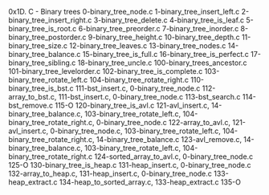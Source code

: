 0x1D. C - Binary trees
0-binary_tree_node.c
1-binary_tree_insert_left.c
2-binary_tree_insert_right.c
3-binary_tree_delete.c
4-binary_tree_is_leaf.c
5-binary_tree_is_root.c
6-binary_tree_preorder.c
7-binary_tree_inorder.c
8-binary_tree_postorder.c
9-binary_tree_height.c
10-binary_tree_depth.c
11-binary_tree_size.c
12-binary_tree_leaves.c
13-binary_tree_nodes.c
14-binary_tree_balance.c
15-binary_tree_is_full.c
16-binary_tree_is_perfect.c
17-binary_tree_sibling.c
18-binary_tree_uncle.c
100-binary_trees_ancestor.c
101-binary_tree_levelorder.c
102-binary_tree_is_complete.c
103-binary_tree_rotate_left.c
104-binary_tree_rotate_right.c
110-binary_tree_is_bst.c
111-bst_insert.c, 0-binary_tree_node.c
112-array_to_bst.c, 111-bst_insert.c, 0-binary_tree_node.c
113-bst_search.c
114-bst_remove.c
115-O
120-binary_tree_is_avl.c
121-avl_insert.c, 14-binary_tree_balance.c, 103-binary_tree_rotate_left.c, 104-binary_tree_rotate_right.c, 0-binary_tree_node.c
122-array_to_avl.c, 121-avl_insert.c, 0-binary_tree_node.c, 103-binary_tree_rotate_left.c, 104-binary_tree_rotate_right.c, 14-binary_tree_balance.c
123-avl_remove.c, 14-binary_tree_balance.c, 103-binary_tree_rotate_left.c, 104-binary_tree_rotate_right.c
124-sorted_array_to_avl.c, 0-binary_tree_node.c
125-O
130-binary_tree_is_heap.c
131-heap_insert.c, 0-binary_tree_node.c
132-array_to_heap.c, 131-heap_insert.c, 0-binary_tree_node.c
133-heap_extract.c
134-heap_to_sorted_array.c, 133-heap_extract.c
135-O
